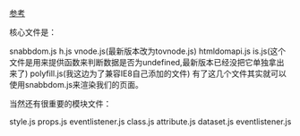 [参考](https://segmentfault.com/a/1190000017494569)

核心文件是：

snabbdom.js
h.js
vnode.js(最新版本改为tovnode.js)
htmldomapi.js
is.js(这个文件是用来提供函数来判断数据是否为undefined,最新版本已经没把它单独拿出来了)
polyfill.js(我这边为了兼容IE8自己添加的文件)
有了这几个文件其实就可以使用snabbdom.js来渲染我们的页面。

当然还有很重要的模块文件：

style.js
props.js
eventlistener.js
class.js
attribute.js
dataset.js
eventlistener.js

